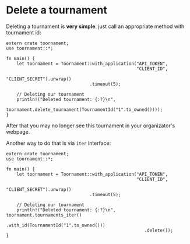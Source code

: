 # Delete a tournament

Deleting a tournament is **very simple**: just call an appropriate method with tournament id:

```rust,no_run
extern crate toornament;
use toornament::*;

fn main() {
    let toornament = Toornament::with_application("API_TOKEN",
                                                  "CLIENT_ID",
                                                  "CLIENT_SECRET").unwrap()
                                .timeout(5);

    // Deleting our tournament
    println!("Deleted tournament: {:?}\n",
             toornament.delete_tournament(TournamentId("1".to_owned())));
}
```

After that you may no longer see this tournament in your organizator's webpage.

Another way to do that is via `iter` interface:

```rust,no_run
extern crate toornament;
use toornament::*;

fn main() {
    let toornament = Toornament::with_application("API_TOKEN",
                                                  "CLIENT_ID",
                                                  "CLIENT_SECRET").unwrap()
                                .timeout(5);

    // Deleting our tournament
    println!("Deleted tournament: {:?}\n", toornament.tournaments_iter()
                                                     .with_id(TournamentId("1".to_owned()))
                                                     .delete());
}
```
